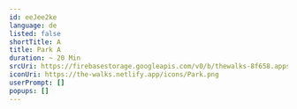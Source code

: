 ```yaml
---
id: eeJee2ke
language: de
listed: false
shortTitle: A
title: Park A
duration: ~ 20 Min
srcUri: https://firebasestorage.googleapis.com/v0/b/thewalks-8f658.appspot.com/o/static%2Fmedias%2Fde_eeJee2ke_A.mp3?alt=media&token=bbdad033-2104-400f-99ec-a97c8a02faab
iconUri: https://the-walks.netlify.app/icons/Park.png
userPrompt: []
popups: []
---
```


